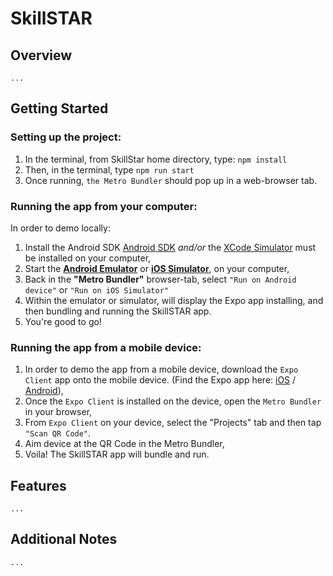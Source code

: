 # SkillSTAR

## Overview
    ...

## Getting Started

### Setting up the project:
1. In the terminal, from SkillStar home directory, type: `npm install`
2. Then, in the terminal, type  `npm run start` 
3. Once running, `the Metro Bundler` should pop up in a web-browser tab.


### Running the app from your computer:
In order to demo locally: 
1. Install the Android SDK [Android SDK](https://developer.android.com/studio) _and/or_ the [XCode Simulator](https://developer.apple.com/documentation/xcode/running_your_app_in_the_simulator_or_on_a_device) must be installed on your computer,
2. Start the [**Android Emulator**](https://developer.android.com/studio/run/emulator) or [**iOS Simulator**](https://developer.apple.com/documentation/xcode/running_your_app_in_the_simulator_or_on_a_device), on your computer,
3. Back in the **"Metro Bundler"** browser-tab, select `"Run on Android device"` or `"Run on iOS Simulator"`
4. Within the emulator or simulator, will display the Expo app installing, and then bundling and running the SkillSTAR app.
5. You're good to go!


### Running the app from a mobile device:
1. In order to demo the app from a mobile device, download the `Expo Client` app onto the mobile device. (Find the Expo app here: [iOS](https://apps.apple.com/us/app/expo-client/id982107779)  / [Android](https://play.google.com/store/apps/details?id=host.exp.exponent)),
2. Once the `Expo Client` is installed on the device, open the `Metro Bundler` in your browser,
3. From `Expo Client` on your device, select the "Projects" tab and then tap `"Scan QR Code"`.  
4. Aim device at the QR Code in the Metro Bundler,
5. Voila!  The SkillSTAR app will bundle and run.



## Features
    ...

## Additional Notes
    ...

